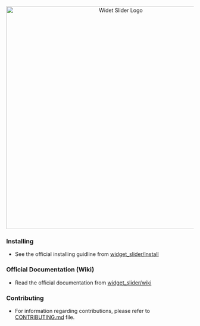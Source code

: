 <!--
LOGO: https://user-images.githubusercontent.com/59066341/163708948-d5279779-6052-418d-ab08-a41f63491c3d.png
-->

<p align="center">
  <br>
  <img width="600" src="https://user-images.githubusercontent.com/59066341/163708948-d5279779-6052-418d-ab08-a41f63491c3d.png" alt="Widet Slider Logo">
  <br>
</p>

### Installing
- See the official installing guidline from [widget_slider/install](https://github.com/theiskaa/widget_slider/wiki/Installing)

### Official Documentation (Wiki)
- Read the official documentation from [widget_slider/wiki](https://github.com/theiskaa/widget_slider/wiki)

### Contributing
- For information regarding contributions, please refer to [CONTRIBUTING.md](https://github.com/theiskaa/widget_slider/blob/main/CONTRIBUTING.md) file.
